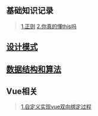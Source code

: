## 基础知识记录
>[1.正则](https://github.com/jiangdexiao/blog/issues/1)
>[2.你真的懂this吗](https://www.jianshu.com/p/cdbc292b1e49)
## [设计模式](https://github.com/jiangdexiao/blog/tree/master/design-mode)  
## [数据结构和算法](https://github.com/jiangdexiao/blog/tree/master/structure)  
## Vue相关
> [1.自定义实现vue双向绑定过程](https://github.com/jiangdexiao/blog/tree/master/vue/myVue)  
